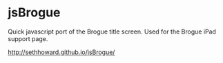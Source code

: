 jsBrogue
========

Quick javascript port of the Brogue title screen. Used for the Brogue iPad support page.

http://sethhoward.github.io/jsBrogue/
